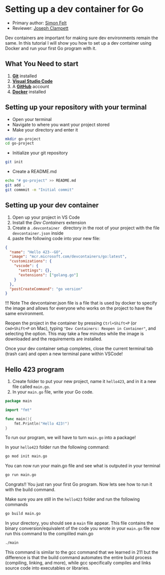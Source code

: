 # Setting up a dev container for Go

* Primary author: [Simon Felt](https://github.com/simofel)
* Reviewer: [Joseph Clampett](https://github.com/josephclampett-education)

Dev containers are important for making sure dev environments remain the same. In this tutorial I will show you how to set up a dev container using Docker and run your first Go program with it.

## What You Need to start

1. [**Git**](https://code.visualstudio.com/docs/sourcecontrol/intro-to-git) installed
2. [**Visual Studio Code**](https://code.visualstudio.com/)
3. A **[GitHub](https://github.com/)** account
4. [**Docker**](https://www.docker.com/products/docker-desktop/) installed

## Setting up your repository with your terminal

- Open your terminal
- Navigate to where you want your project stored
- Make your directory and enter it
```bash
mkdir go-project
cd go-project
```
- Initialize your git repository
```bash
git init
```

- Create a README.md
```bash
echo "# go-project" >> README.md
git add .
git commmit -m "Initial commit"
```

## Setting up your dev container

1. Open up your project in VS Code
2. Install the *Dev Containers* extension
3. Create a `.devcontainer ` directory in the root of your project with the file `devcontainer.json` inside
4. paste the following code into your new file:

``` json
{ 
  "name": "Hello 423--GO",
  "image": "mcr.microsoft.com/devcontainers/go:latest",
  "customizations": {
    "vscode": {
      "settings": {},
      "extensions": ["golang.go"]
    }
  },
  "postCreateCommand": "go version"
}
```

!!! Note
    The devcontainer.json file is a file that is used by docker to specify the image and allows for everyone who works on the project to have the same environment.

Reopen the project in the container by pressing `Ctrl+Shift+P` (or `Cmd+Shift+P` on Mac), typing `"Dev Containers: Reopen in Container"`, and selecting the option. This may take a few minutes while the image is downloaded and the requirements are installed.

Once your dev container setup completes, close the current terminal tab (trash can) and open a new terminal pane within VSCode!

## Hello 423 program

1. Create folder to put your new project, name it `hello423`, and in it a new file called `main.go`.
2. In your `main.go` file, write your Go code.

``` Go
package main

import "fmt"

func main(){
    fmt.Println("Hello 423!")
}
```

To run our program, we will have to turn `main.go` into a package!

In your `hello423` folder run the following command:

```bash
go mod init main.go
```
You can now run your main.go file and see what is outputed in your terminal

```bash
go run main.go
```

Congrats!! You just ran your first Go program. Now lets see how to run it with the build command.

Make sure you are still in the `hello423` folder and run the following commands

```bash
go build main.go

```
In your directory, you should see a `main` file appear. This file contains the binary conversion/equivalent of the code you wrote in your `main.go` file now run this command to the compliled main.go

```bash
./main 
```

This command is similar to the gcc command that we learned in 211 but the difference is that the build command automates the entire build process (compiling, linking, and more), while gcc specifically compiles and links source code into executables or libraries.
